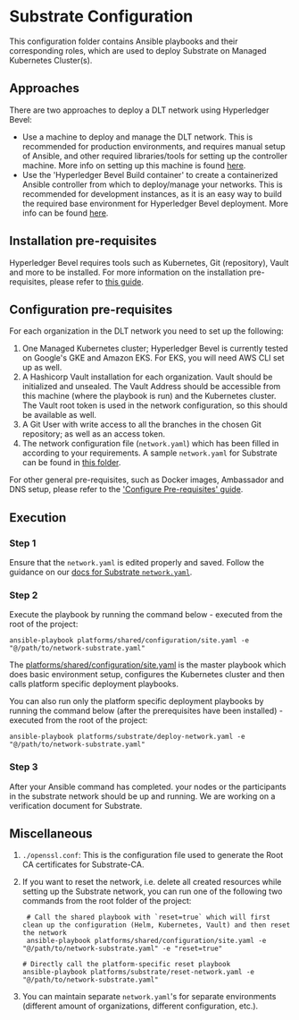 [//]: # (##############################################################################################)
[//]: # (Copyright Accenture. All Rights Reserved.)
[//]: # (SPDX-License-Identifier: Apache-2.0)
[//]: # (##############################################################################################)

# Substrate Configuration
This configuration folder contains Ansible playbooks and their corresponding roles, which are used to deploy Substrate on Managed Kubernetes Cluster(s).


## Approaches
There are two approaches to deploy a DLT network using Hyperledger Bevel: 
- Use a machine to deploy and manage the DLT network. This is recommended for production environments, and requires manual setup of Ansible, and other required libraries/tools for setting up the controller machine. More info on setting up this machine is found [here](https://hyperledger-bevel.readthedocs.io/en/latest/operations/configure_prerequisites/#ansible-inventory-file).
- Use the 'Hyperledger Bevel Build container' to create a containerized Ansible controller from which to deploy/manage your networks. This is recommended for development instances, as it is an easy way to build the required base environment for Hyperledger Bevel deployment. More info can be found [here](https://hyperledger-bevel.readthedocs.io/en/latest/developer/docker-build/).

## Installation pre-requisites
Hyperledger Bevel requires tools such as Kubernetes, Git (repository), Vault and more to be installed.
For more information on the installation pre-requisites, please refer to [this guide](https://hyperledger-bevel.readthedocs.io/en/latest/prerequisites/).

## Configuration pre-requisites
For each organization in the DLT network you need to set up the following:
1. One Managed Kubernetes cluster; Hyperledger Bevel is currently tested on Google's GKE and Amazon EKS. For EKS, you will need AWS CLI set up as well.
2. A Hashicorp Vault installation for each organization. Vault should be initialized and unsealed. The Vault Address should be accessible from this machine (where the playbook is run) and the Kubernetes cluster. The Vault root token is used in the network configuration, so this should be available as well.
3. A Git User with write access to all the branches in the chosen Git repository; as well as an access token.
4. The network configuration file (`network.yaml`) which has been filled in according to your requirements. A sample `network.yaml` for Substrate can be found in [this folder](./samples/).

For other general pre-requisites, such as Docker images, Ambassador and DNS setup, please refer to the ['Configure Pre-requisites' guide](https://hyperledger-bevel.readthedocs.io/en/latest/operations/configure_prerequisites/).

## Execution 
### Step 1
Ensure that the `network.yaml` is edited properly and saved. Follow the guidance on our [docs for Substrate `network.yaml`](https://hyperledger-bevel.readthedocs.io/en/latest/operations/substrate_networkyaml/).


### Step 2
Execute the playbook by running the command below - executed from the root of the project:
```
ansible-playbook platforms/shared/configuration/site.yaml -e "@/path/to/network-substrate.yaml"
```
The [platforms/shared/configuration/site.yaml](../../shared/configuration/site.yaml) is the master playbook which does basic environment setup, configures the Kubernetes cluster and then calls platform specific deployment playbooks.

You can also run only the platform specific deployment playbooks by running the command below (after the prerequisites have been installed) - executed from the root of the project:
```
ansible-playbook platforms/substrate/deploy-network.yaml -e "@/path/to/network-substrate.yaml"
```

### Step 3
After your Ansible command has completed. your nodes or the participants in the substrate network should be up and running. We are working on a verification document for Substrate.

## Miscellaneous

1. `./openssl.conf`: This is the configuration file used to generate the Root CA certificates for Substrate-CA.

2. If you want to reset the network, i.e. delete all created resources while setting up the Substrate network, you can run one of the following two commands from the root folder of the project:
   ```
    # Call the shared playbook with `reset=true` which will first clean up the configuration (Helm, Kubernetes, Vault) and then reset the network
    ansible-playbook platforms/shared/configuration/site.yaml -e "@/path/to/network-substrate.yaml" -e "reset=true"  
    ```
    ```
    # Directly call the platform-specific reset playbook
    ansible-playbook platforms/substrate/reset-network.yaml -e "@/path/to/network-substrate.yaml" 
    ```
3. You can maintain separate `network.yaml`'s for separate environments (different amount of organizations, different configuration, etc.).

